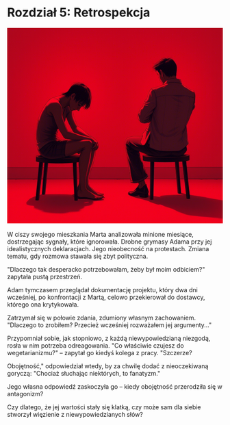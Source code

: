 # Rozdział 5: Retrospekcja

![5.png](5.png)

W ciszy swojego mieszkania Marta analizowała minione miesiące, dostrzegając sygnały, które ignorowała. Drobne grymasy
Adama przy jej idealistycznych deklaracjach. Jego nieobecność na protestach. 
Zmiana tematu, gdy rozmowa stawała się zbyt polityczna.

"Dlaczego tak desperacko potrzebowałam, żeby był moim odbiciem?" zapytała pustą przestrzeń. 

Adam tymczasem przeglądał dokumentację projektu, który dwa dni wcześniej, po konfrontacji z Martą, 
celowo przekierował do dostawcy, którego ona krytykowała. 

Zatrzymał się w połowie zdania, zdumiony własnym zachowaniem. 
"Dlaczego to zrobiłem? Przecież wcześniej rozważałem jej argumenty..." 

Przypomniał sobie, jak stopniowo, z każdą niewypowiedzianą niezgodą, rosła w nim potrzeba odreagowania. 
"Co właściwie czujesz do wegetarianizmu?" – zapytał go kiedyś kolega z pracy. 
"Szczerze?

Obojętność," odpowiedział wtedy, by za chwilę dodać z nieoczekiwaną goryczą: 
"Chociaż słuchając niektórych, to fanatyzm." 

Jego własna odpowiedź zaskoczyła go – kiedy obojętność przerodziła się w antagonizm?

Czy dlatego, że jej wartości stały się klatką, czy może sam dla siebie stworzył więzienie z niewypowiedzianych słów?